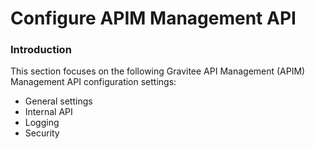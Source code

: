 # Configure APIM Management API

### Introduction

This section focuses on the following Gravitee API Management (APIM) Management API configuration settings:&#x20;

* General settings
* Internal API
* Logging
* Security
